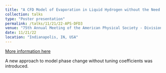 ```yaml
---
title: "A CFD Model of Evaporation in Liquid Hydrogen without the Need for Tuning Coefficients"
collection: talks
type: "Poster presentation"
permalink: /talks/11/21/22-APS-DFD3
venue: "75th Annual Meeting of the American Physical Society - Division of Fluid Dynamics (APS DFD)"
date: 11/21/22
location: "Indianapolis, IN, USA"
---
```


[More information here](https://meetings.aps.org/Meeting/DFD22/Session/S01.24)

A new approach to model phase change without tuning coefficients was introduced.

